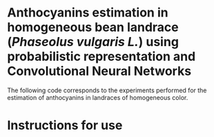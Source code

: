 # Anthocyanins estimation in homogeneous bean landrace (*Phaseolus vulgaris L.*) using probabilistic representation and Convolutional Neural Networks 

The following code corresponds to the experiments performed for the estimation of anthocyanins in landraces of homogeneous color.

# Instructions for use